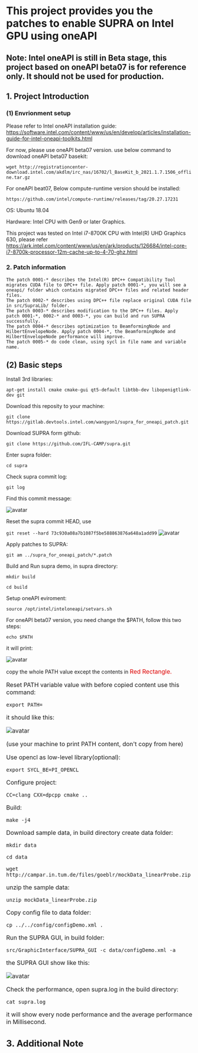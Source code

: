 # This project provides you the patches to enable SUPRA on Intel GPU using oneAPI
## Note: Intel oneAPI is still in Beta stage, this project based on oneAPI beta07 is for reference only. It should not be used for production.

## 1. Project Introduction
### (1) Envrionment setup 

Please refer to Intel oneAPI installation guide: https://software.intel.com/content/www/us/en/develop/articles/installation-guide-for-intel-oneapi-toolkits.html


For now, please use oneAPI beta07 version. use below command to download oneAPI beta07 basekit: 

`wget http://registrationcenter-download.intel.com/akdlm/irc_nas/16702/l_BaseKit_b_2021.1.7.1506_offline.tar.gz`

For oneAPI beat07, Below compute-runtime version should be installed:

`https://github.com/intel/compute-runtime/releases/tag/20.27.17231`


OS: Ubuntu 18.04

Hardware: Intel CPU with Gen9 or later Graphics.

This project was tested on Intel i7-8700K CPU with Intel(R) UHD Graphics 630, please refer https://ark.intel.com/content/www/us/en/ark/products/126684/intel-core-i7-8700k-processor-12m-cache-up-to-4-70-ghz.html


### 2. Patch information
    The patch 0001-* describes the Intel(R) DPC++ Compatibility Tool migrates CUDA file to DPC++ file. Apply patch 0001-*, you will see a oneapi/ folder which contains migrated DPC++ files and related header files.
    The patch 0002-* describes using DPC++ file replace original CUDA file in src/SupraLib/ folder.
    The patch 0003-* describes modification to the DPC++ files. Apply patch 0001-*, 0002-* and 0003-*, you can build and run SUPRA successfully.
    The patch 0004-* describes optimization to BeamformingNode and HilbertEnvelopeNode. Apply patch 0004-*, the BeamformingNode and HilbertEnvelopeNode performance will improve.
    The patch 0005-* do code clean, using sycl in file name and variable name.

### 

## (2) Basic steps

Install 3rd libraries:

`apt-get install cmake cmake-gui qt5-default libtbb-dev libopenigtlink-dev git`


Download this reposity to your machine:

`git clone  https://gitlab.devtools.intel.com/wangyon1/supra_for_oneapi_patch.git`

Download SUPRA form github:

`git clone https://github.com/IFL-CAMP/supra.git`

Enter supra folder:

`cd supra`

Check supra commit log:

`git log`



Find this commit message:

![avatar](https://github.com/intel/supra-on-oneapi/raw/master/images/Commit%20info.PNG)

Reset the supra commit HEAD, use 

`git reset --hard 73c930a08a7b1087f5be588863876a648a1add99`
![avatar](https://github.com/intel/supra-on-oneapi/raw/master/images/reset%20success%20modify.png)

Apply patches to SUPRA:

`git am ../supra_for_oneapi_patch/*.patch`


Build and Run supra demo, in supra directory:

`mkdir build`


`cd build`


Setup oneAPI eviroment:

`source /opt/intel/inteloneapi/setvars.sh`

For oneAPI beta07 version, you need change the $PATH, follow this two steps:

`echo $PATH`

it will print:

![avatar](https://github.com/intel/supra-on-oneapi/raw/master/images/PATH%20modify.png)

copy the whole PATH value except the contents in <font size="3">  <font color="#dd0000"> Red Rectangle.</font> <br />

Reset PATH variable value with before copied content use this command:

`export PATH=`

it should like this:

![avatar](https://github.com/intel/supra-on-oneapi/raw/master/images/reset%20path.PNG)

(use your machine to print PATH content, don't copy from here)

Use opencl as low-level library(optional):

`export SYCL_BE=PI_OPENCL`

Configure project:

`CC=clang CXX=dpcpp cmake ..`

Build:

`make -j4`

Download sample data, in build directory create data folder:

`mkdir data`

`cd data`

`wget http://campar.in.tum.de/files/goeblr/mockData_linearProbe.zip`

unzip the sample data:

`unzip mockData_linearProbe.zip`

Copy config file to data folder:

`cp ../../config/configDemo.xml .`

Run the SUPRA GUI, in build folder:

`src/GraphicInterface/SUPRA_GUI -c data/configDemo.xml -a`

the SUPRA GUI show like this:

![avatar](https://github.com/intel/supra-on-oneapi/raw/master/images/guie.PNG)

Check the performance, open supra.log in the build directory: 

`cat supra.log` 

it will show every node performance and the average performance in Millisecond.

## 3. Additional Note